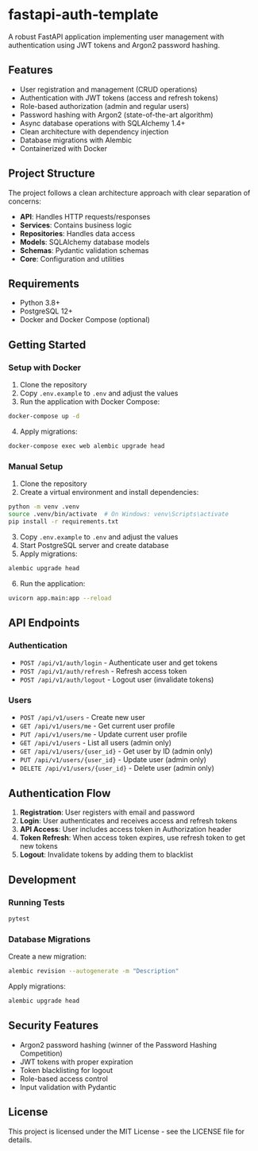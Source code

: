 # fastapi-auth-template

A robust FastAPI application implementing user management with authentication using JWT tokens and Argon2 password hashing.

## Features

- User registration and management (CRUD operations)
- Authentication with JWT tokens (access and refresh tokens)
- Role-based authorization (admin and regular users)
- Password hashing with Argon2 (state-of-the-art algorithm)
- Async database operations with SQLAlchemy 1.4+
- Clean architecture with dependency injection
- Database migrations with Alembic
- Containerized with Docker

## Project Structure

The project follows a clean architecture approach with clear separation of concerns:

- **API**: Handles HTTP requests/responses
- **Services**: Contains business logic
- **Repositories**: Handles data access
- **Models**: SQLAlchemy database models
- **Schemas**: Pydantic validation schemas
- **Core**: Configuration and utilities

## Requirements

- Python 3.8+
- PostgreSQL 12+
- Docker and Docker Compose (optional)

## Getting Started

### Setup with Docker

1. Clone the repository
2. Copy `.env.example` to `.env` and adjust the values
3. Run the application with Docker Compose:

```bash
docker-compose up -d
```

4. Apply migrations:

```bash
docker-compose exec web alembic upgrade head
```

### Manual Setup

1. Clone the repository
2. Create a virtual environment and install dependencies:

```bash
python -m venv .venv
source .venv/bin/activate  # On Windows: venv\Scripts\activate
pip install -r requirements.txt
```

3. Copy `.env.example` to `.env` and adjust the values
4. Start PostgreSQL server and create database
5. Apply migrations:

```bash
alembic upgrade head
```

6. Run the application:

```bash
uvicorn app.main:app --reload
```

## API Endpoints

### Authentication

- `POST /api/v1/auth/login` - Authenticate user and get tokens
- `POST /api/v1/auth/refresh` - Refresh access token
- `POST /api/v1/auth/logout` - Logout user (invalidate tokens)

### Users

- `POST /api/v1/users` - Create new user
- `GET /api/v1/users/me` - Get current user profile
- `PUT /api/v1/users/me` - Update current user profile
- `GET /api/v1/users` - List all users (admin only)
- `GET /api/v1/users/{user_id}` - Get user by ID (admin only)
- `PUT /api/v1/users/{user_id}` - Update user (admin only)
- `DELETE /api/v1/users/{user_id}` - Delete user (admin only)

## Authentication Flow

1. **Registration**: User registers with email and password
2. **Login**: User authenticates and receives access and refresh tokens
3. **API Access**: User includes access token in Authorization header
4. **Token Refresh**: When access token expires, use refresh token to get new tokens
5. **Logout**: Invalidate tokens by adding them to blacklist

## Development

### Running Tests

```bash
pytest
```

### Database Migrations

Create a new migration:

```bash
alembic revision --autogenerate -m "Description"
```

Apply migrations:

```bash
alembic upgrade head
```

## Security Features

- Argon2 password hashing (winner of the Password Hashing Competition)
- JWT tokens with proper expiration
- Token blacklisting for logout
- Role-based access control
- Input validation with Pydantic

## License

This project is licensed under the MIT License - see the LICENSE file for details.
